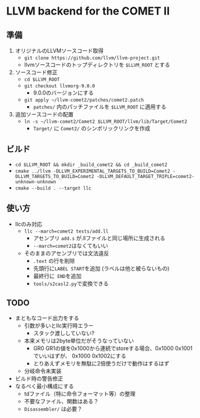# LLVM backend for the COMET II


## 準備
1. オリジナルのLLVMソースコード取得
    * `git clone https://github.com/llvm/llvm-project.git`
    * llvmソースコードのトップディレクトリを `$LLVM_ROOT` とする
2. ソースコード修正
    * `cd $LLVM_ROOT`
    * `git checkout llvmorg-9.0.0`
        * 9.0.0のバージョンにする
    * `git apply ~/llvm-comet2/patches/comet2.patch`
        * `patches/` 内のパッチファイルを `$LLVM_ROOT` に適用する
3. 追加ソースコードの配置
    * `ln -s ~/llvm-comet2/Comet2 $LLVM_ROOT/llvm/lib/Target/Comet2`
        * `Target/` に `Comet2/` のシンボリックリンクを作成


## ビルド
* `cd $LLVM_ROOT && mkdir _build_comet2 && cd _build_comet2`
* `cmake ../llvm -DLLVM_EXPERIMENTAL_TARGETS_TO_BUILD=Comet2 -DLLVM_TARGETS_TO_BUILD=Comet2 -DLLVM_DEFAULT_TARGET_TRIPLE=comet2-unknown-unknown`
* `cmake --build . --target llc`


## 使い方
* llcのみ対応
    * `llc --march=comet2 tests/add.ll`
        * アセンブリ `add.s` が.llファイルと同じ場所に生成される
        * `--march=comet2`はなくてもいい
    * そのままのアセンブリでは文法違反
        * `.text` の行を削除
        * 先頭行に`LABEL START`を追加 (ラベルは他と被らないもの)
        * 最終行に` END`を追加
        * `tools/s2casl2.py`で変換できる


## TODO
* まともなコード出力をする
    * 引数が多いとllc実行時エラー
        * スタック渡ししていない?
    * 本来メモリは2byte単位だがそうなっていない
        * GR0 GR1の値を0x1000から連続でstoreする場合、0x1000 0x1001でいいはずが、 0x1000 0x1002にする
        * とりあえずメモリを無駄に2倍使うだけで動作はするはず
    * 分岐命令未実装
* ビルド時の警告修正
* なるべく最小構成にする
    * tdファイル（特に命令フォーマット等）の整理
    * 不要なファイル、関数はある？
    * `Disassembler/` は必要？

